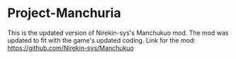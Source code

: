 # Project-Manchuria
This is the updated version of Nirekin-sys's Manchukuo mod. The mod was updated to fit with the game's updated coding. 
Link for the mod: https://github.com/Nirekin-sys/Manchukuo
